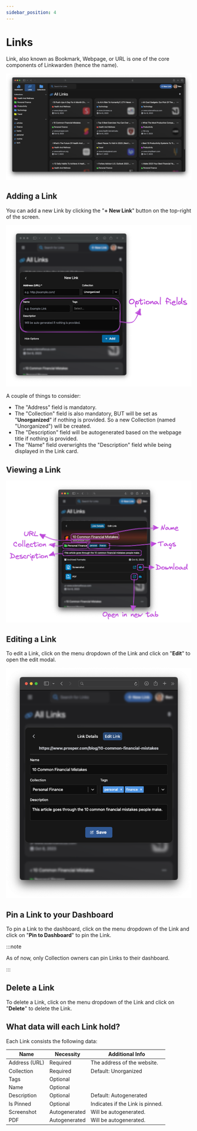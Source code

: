 ```yaml
---
sidebar_position: 4
---
```


# Links

Link, also known as Bookmark, Webpage, or URL is one of the core components of Linkwarden (hence the name).

![All Links](/img/all_links.png)

## Adding a Link

You can add a new Link by clicking the "**+ New Link**" button on the top-right of the screen.

![Add Link](/img/add_link.png)

A couple of things to consider:

- The "Address" field is mandatory.
- The "Collection" field is also mandatory, BUT will be set as "**Unorganized**" if nothing is provided. So a new Collection (named "Unorganized") will be created.
- The "Description" field will be autogenerated based on the webpage title if nothing is provided.
- The "Name" field overwrights the "Description" field while being displayed in the Link card.

## Viewing a Link

![Link details](/img/link_details.png)

## Editing a Link

To edit a Link, click on the menu dropdown of the Link and click on "**Edit**" to open the edit modal.

![Edit Link](/img/edit_link.png)

## Pin a Link to your Dashboard

To pin a Link to the dashboard, click on the menu dropdown of the Link and click on "**Pin to Dashboard**" to pin the Link.

:::note

As of now, only Collection owners can pin Links to their dashboard.

:::

## Delete a Link

To delete a Link, click on the menu dropdown of the Link and click on "**Delete**" to delete the Link.

## What data will each Link hold?

Each Link consists the following data:

| Name          | Necessity     | Additional Info                  |
| ------------- | ------------- | -------------------------------- |
| Address (URL) | Required      | The address of the website.      |
| Collection    | Required      | Default: Unorganized             |
| Tags          | Optional      |                                  |
| Name          | Optional      |                                  |
| Description   | Optional      | Default: Autogenerated           |
| Is Pinned     | Optional      | Indicates if the Link is pinned. |
| Screenshot    | Autogenerated | Will be autogenerated.           |
| PDF           | Autogenerated | Will be autogenerated.           |
